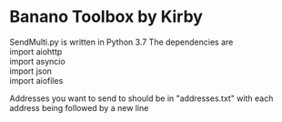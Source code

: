 # Banano Toolbox by Kirby


SendMulti.py is written in Python 3.7
The dependencies are    
import aiohttp  
import asyncio  
import json  
import aiofiles  
  
  Addresses you want to send to should be in "addresses.txt" with each address being followed by a new line

